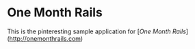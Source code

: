  # One Month Rails

This is the pinteresting sample application for 
[*One Month Rails*] (http://onemonthrails.com)

